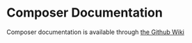 # Composer Documentation

Composer documentation is available through [the Github Wiki](https://github.com/Transolar/Hero-U/wiki/Composer)